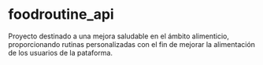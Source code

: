 # foodroutine_api
Proyecto destinado a una mejora saludable en el ámbito alimenticio, proporcionando rutinas personalizadas con el fin de mejorar la alimentación de los usuarios de la pataforma. 
